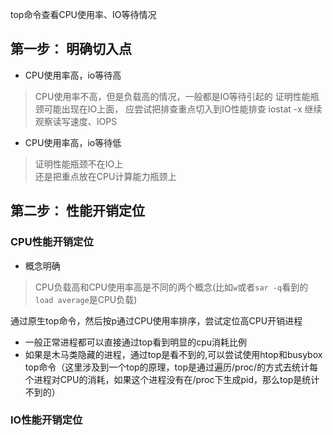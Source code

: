 top命令查看CPU使用率、IO等待情况




## 第一步： 明确切入点

- CPU使用率高，io等待高  
>  CPU使用率不高，但是负载高的情况，一般都是IO等待引起的
>  证明性能瓶颈可能出现在IO上面， 应尝试把排查重点切入到IO性能排查
>  iostat -x 继续观察读写速度、IOPS

- CPU使用率高，io等待低  
> 证明性能瓶颈不在IO上  
> 还是把重点放在CPU计算能力瓶颈上



## 第二步： 性能开销定位

### CPU性能开销定位  

- 概念明确
> CPU负载高和CPU使用率高是不同的两个概念(比如`w`或者`sar -q`看到的`load average`是CPU负载)

通过原生top命令，然后按p通过CPU使用率排序，尝试定位高CPU开销进程

- 一般正常进程都可以直接通过top看到明显的cpu消耗比例
- 如果是木马类隐藏的进程，通过top是看不到的,可以尝试使用htop和busybox top命令（这里涉及到一个top的原理，top是通过遍历/proc/<PID>的方式去统计每个进程对CPU的消耗，如果这个进程没有在/proc下生成pid，那么top是统计不到的）








### IO性能开销定位







